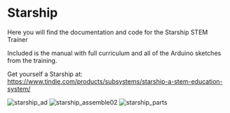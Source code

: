 # Starship
Here you will find the documentation and code for the Starship STEM Trainer

Included is the manual with full curriculum and all of the Arduino sketches from the training.

Get yourself a Starship at: https://www.tindie.com/products/subsystems/starship-a-stem-education-system/

![starship_ad](https://user-images.githubusercontent.com/78771234/110224334-8f607180-7ea8-11eb-9622-1b75e5db3ccc.jpg)
![starship_assemble02](https://user-images.githubusercontent.com/78771234/110224344-b28b2100-7ea8-11eb-8f9e-60b40164a245.png)
![starship_parts](https://user-images.githubusercontent.com/78771234/110224347-b61ea800-7ea8-11eb-914a-03972153944e.png)
